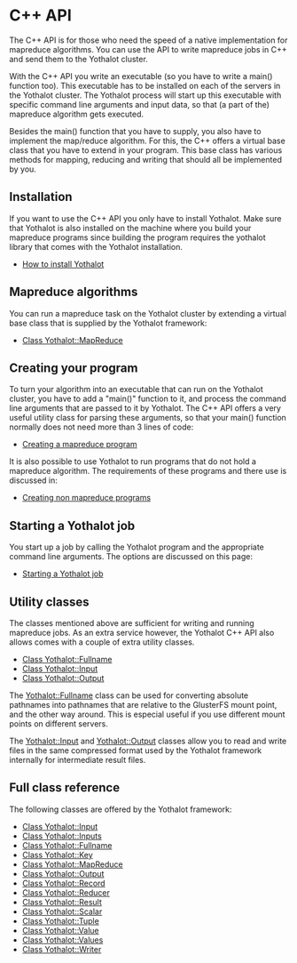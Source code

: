 # C++ API

The C++ API is for those who need the speed of a native implementation
for mapreduce algorithms. You can use the API to write mapreduce jobs
in C++ and send them to the Yothalot cluster.

With the C++ API you write an executable (so you have to write 
a main() function too). This executable has to be installed on
each of the servers in the Yothalot cluster. The Yothalot process will
start up this executable with specific command line arguments and input 
data, so that (a part of the) mapreduce algorithm gets executed. 

Besides the main() function that you have to supply, you also have to
implement the map/reduce algorithm. For this, the C++ offers a virtual
base class that you have to extend in your program. This base class
has various methods for mapping, reducing and writing that should all
be implemented by you.


## Installation

If you want to use the C++ API you only have to install Yothalot. Make sure
that Yothalot is also installed on the machine where you build your mapreduce
programs since building the program requires the yothalot library that comes
with the Yothalot installation.

* [How to install Yothalot](Yothalot/installation "Installation")
 

## Mapreduce algorithms

You can run a mapreduce task on the Yothalot cluster by extending a virtual
base class that is supplied by the Yothalot framework:

* [Class Yothalot::MapReduce](Yothalot/cpp-mapreduce "MapReduce")


## Creating your program

To turn your algorithm into an executable that can run on the Yothalot
cluster, you have to add a "main()" function to it, and process the
command line arguments that are passed to it by Yothalot. The C++ API
offers a very useful utility class for parsing these arguments, so that 
your main() function normally does not need more than 3 lines of code:

* [Creating a mapreduce program](Yothalot/cpp-program "Writing a program")

It is also possible to use Yothalot to run programs that do not hold a mapreduce 
algorithm. The requirements of these programs and there use is discussed in:

* [Creating non mapreduce programs](Yothalot/cpp-other "Writing non mapreduce programs")


## Starting a Yothalot job

You start up a job by calling the Yothalot program and the appropriate
command line arguments. The options are discussed on this page:

* [Starting a Yothalot job](Yothalot/cpp-start "Start up a job")


## Utility classes

The classes mentioned above are sufficient for writing and running mapreduce
jobs. As an extra service however, the Yothalot C++ API also allows comes with
a couple of extra utility classes.

* [Class Yothalot::Fullname](Yothalot/cpp-fullname "Fullname")
* [Class Yothalot::Input](Yothalot/cpp-input "Input")
* [Class Yothalot::Output](Yothalot/cpp-output "Output")

The [Yothalot::Fullname](Yothalot/cpp-fulname "Fullname") class can be used
for converting absolute pathnames into pathnames that are relative to the
GlusterFS mount point, and the other way around. This is especial useful if
you use different mount points on different servers.

The [Yothalot::Input](Yothalot/cpp-input "Input") and 
[Yothalot::Output](Yothalot/cpp-output "Output") classes allow you
to read and write files in the same compressed format used by the Yothalot 
framework internally for intermediate result files.


## Full class reference

The following classes are offered by the Yothalot framework:
* [Class Yothalot::Input](Yothalot/cpp-input "Input")
* [Class Yothalot::Inputs](Yothalot/cpp-input "Inputs")
* [Class Yothalot::Fullname](Yothalot/cpp-fullname "Fullname")
* [Class Yothalot::Key](Yothalot/cpp-classes "Classes")
* [Class Yothalot::MapReduce](Yothalot/cpp-mapreduce "MapReduce")
* [Class Yothalot::Output](Yothalot/cpp-output "Output")
* [Class Yothalot::Record](Yothalot/cpp-record "Record")
* [Class Yothalot::Reducer](Yothalot/cpp-classes "Classes")
* [Class Yothalot::Result](Yothalot/cpp-result "Result")
* [Class Yothalot::Scalar](Yothalot/cpp-scalar "Scalar")
* [Class Yothalot::Tuple](Yothalot/cpp-tuple "Tuple")
* [Class Yothalot::Value](Yothalot/cpp-classes "Classes")
* [Class Yothalot::Values](Yothalot/cpp-classes "Classes")
* [Class Yothalot::Writer](Yothalot/cpp-classes "Classes")

